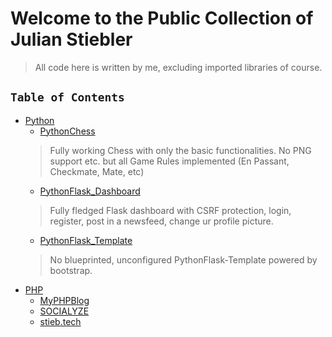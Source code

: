 # Welcome to the Public Collection of Julian Stiebler

> All code here is written by me, excluding imported libraries of course.

## `Table of Contents`

 * [Python](Python/README.md)
   * [PythonChess](Python/Python_Chess/README.md)
   > Fully working Chess with only the basic functionalities. No PNG support etc. but all Game Rules implemented (En Passant, Checkmate, Mate, etc)
   * [PythonFlask_Dashboard](Python/PythonFlask_Dashboard/README.md)
   > Fully fledged Flask dashboard with CSRF protection, login, register, post in a newsfeed, change ur profile picture.
   * [PythonFlask_Template](Python/PythonFlask_Template/README.md)
   > No blueprinted, unconfigured PythonFlask-Template powered by bootstrap.
 * [PHP](PHP/README.md)
   * [MyPHPBlog](PHP/MyPHPBlog/README.md)
   * [SOCIALYZE](PHP/SOCIALYZE/README.md)
   * [stieb.tech](PHP/stieb.tech/README.md)
